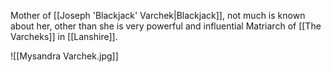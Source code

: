 Mother of [[Joseph 'Blackjack' Varchek|Blackjack]], not much is known about her, other than she is very powerful and influential Matriarch of [[The Varcheks]] in [[Lanshire]].

![[Mysandra Varchek.jpg]]